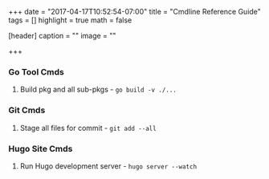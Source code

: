 +++
date = "2017-04-17T10:52:54-07:00"
title = "Cmdline Reference Guide"
tags = []
highlight = true
math = false

[header]
  caption = ""
  image = ""

+++
### Go Tool Cmds

1. Build pkg and all sub-pkgs - ```go build -v ./...```

### Git Cmds

1. Stage all files for commit - ```git add --all```

### Hugo Site Cmds

1. Run Hugo development server - ```hugo server --watch```